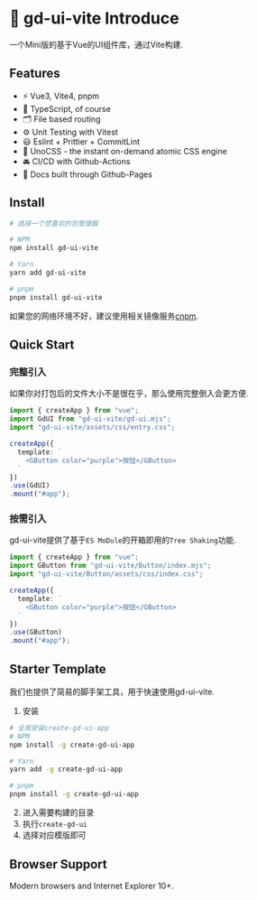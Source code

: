 # 🔨 gd-ui-vite Introduce
一个Mini版的基于Vue的UI组件库，通过Vite构建.

## Features

- ⚡️ Vue3, Vite4, pnpm
- 🦾 TypeScript, of course
- 🗂 File based routing
- ⚙️ Unit Testing with Vitest
- 😃 Eslint + Prittier + CommitLint
- 🎨 UnoCSS - the instant on-demand atomic CSS engine
- 🚘 CI/CD with Github-Actions
- 📜 Docs built through Github-Pages

## Install

```bash
# 选择一个您喜欢的包管理器

# NPM
npm install gd-ui-vite

# Yarn
yarn add gd-ui-vite

# pnpm
pnpm install gd-ui-vite
```
如果您的网络环境不好，建议使用相关镜像服务[cnpm](https://github.com/cnpm/cnpm).

## Quick Start
### 完整引入
如果你对打包后的文件大小不是很在乎，那么使用完整倒入会更方便.
```ts
import { createApp } from "vue";
import GdUI from "gd-ui-vite/gd-ui.mjs";
import "gd-ui-vite/assets/css/entry.css";

createApp({
  template: `
    <GButton color="purple">按钮</GButton>
  `
})
.use(GdUI)
.mount("#app");
```

### 按需引入
gd-ui-vite提供了基于`ES MoDule`的开箱即用的`Tree Shaking`功能.
```ts
import { createApp } from "vue";
import GButton from "gd-ui-vite/Button/index.mjs";
import "gd-ui-vite/Button/assets/css/index.css";

createApp({
  template: `
    <GButton color="purple">按钮</GButton>
  `
})
.use(GButton)
.mount("#app");
```

## Starter Template 
我们也提供了简易的脚手架工具，用于快速使用gd-ui-vite.

1. 安装
```bash
# 全局安装create-gd-ui-app
# NPM
npm install -g create-gd-ui-app

# Yarn
yarn add -g create-gd-ui-app

# pnpm
pnpm install -g create-gd-ui-app
```

2. 进入需要构建的目录
3. 执行`create-gd-ui`
4. 选择对应模版即可

## Browser Support

Modern browsers and Internet Explorer 10+.
